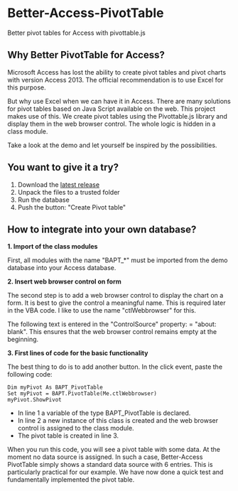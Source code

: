 # Better-Access-PivotTable
Better pivot tables for Access with pivottable.js

## Why Better PivotTable for Access?

Microsoft Access has lost the ability to create pivot tables and pivot charts with version Access 2013. The official recommendation is to use Excel for this purpose. 

But why use Excel when we can have it in Access. There are many solutions for pivot tables based on Java Script available on the web. This project makes use of this.
We create pivot tables using the Pivottable.js library and display them in the web browser control. The whole logic is hidden in a class module.

Take a look at the demo and let yourself be inspired by the possibilities.

## You want to give it a try?
1. Download the [latest release](https://github.com/team-moeller/better-access-pivottable/releases/latest)
2. Unpack the files to a trusted folder
3. Run the database
4. Push the button: "Create Pivot table"

## How to integrate into your own database?
**1. Import of the class modules**

First, all modules with the name "BAPT_*" must be imported from the demo database into your Access database.

**2. Insert web browser control on form**

The second step is to add a web browser control to display the chart on a form. It is best to give the control a meaningful name. This is required later in the VBA code. I like to use the name "ctlWebbrowser" for this.

The following text is entered in the "ControlSource" property: = "about: blank". This ensures that the web browser control remains empty at the beginning.

**3. First lines of code for the basic functionality**

The best thing to do is to add another button. In the click event, paste the following code:

```vba
Dim myPivot As BAPT_PivotTable  
Set myPivot = BAPT.PivotTable(Me.ctlWebbrowser)
myPivot.ShowPivot
```

* In line 1 a variable of the type BAPT_PivotTable is declared.
* In line 2 a new instance of this class is created and the web browser control is assigned to the class module.
* The pivot table is created in line 3. 


When you run this code, you will see a pivot table with some data. At the moment no data source is assigned. In such a case, Better-Access PivotTable simply shows a standard data source with 6 entries. This is particularly practical for our example. We have now done a quick test and fundamentally implemented the pivot table.
